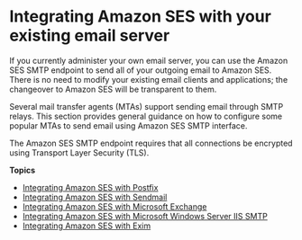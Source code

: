 # Integrating Amazon SES with your existing email server<a name="send-email-smtp-existing-server"></a>

If you currently administer your own email server, you can use the Amazon SES SMTP endpoint to send all of your outgoing email to Amazon SES\. There is no need to modify your existing email clients and applications; the changeover to Amazon SES will be transparent to them\.

Several mail transfer agents \(MTAs\) support sending email through SMTP relays\. This section provides general guidance on how to configure some popular MTAs to send email using Amazon SES SMTP interface\.

The Amazon SES SMTP endpoint requires that all connections be encrypted using Transport Layer Security \(TLS\)\.

**Topics**
+ [Integrating Amazon SES with Postfix](postfix.md)
+ [Integrating Amazon SES with Sendmail](send-email-sendmail.md)
+ [Integrating Amazon SES with Microsoft Exchange](send-email-exchange.md)
+ [Integrating Amazon SES with Microsoft Windows Server IIS SMTP](send-email-windows-server.md)
+ [Integrating Amazon SES with Exim](send-email-exim.md)